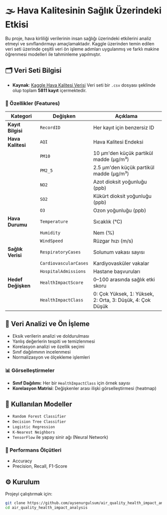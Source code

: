 # 🌫️ Hava Kalitesinin Sağlık Üzerindeki Etkisi

Bu proje, hava kirliliği verilerinin insan sağlığı üzerindeki etkilerini analiz etmeyi ve sınıflandırmayı amaçlamaktadır. Kaggle üzerinden temin edilen veri seti üzerinde çeşitli veri ön işleme adımları uygulanmış ve farklı makine öğrenmesi modelleri ile tahminleme yapılmıştır.

## 🗂️ Veri Seti Bilgisi
- **Kaynak**: [Kaggle Hava Kalitesi Verisi](https://www.kaggle.com/datasets/rabieelkharoua/air-quality-and-health-impact-dataset)
Veri seti bir `.csv` dosyası şeklinde olup toplam **5811 kayıt** içermektedir.

### 📌 Özellikler (Features)

| Kategori | Değişken | Açıklama |
|----------|----------|----------|
| **Kayıt Bilgisi** | `RecordID` | Her kayıt için benzersiz ID |
| **Hava Kalitesi** | `AQI` | Hava Kalitesi Endeksi |
| | `PM10` | 10 µm'den küçük partikül madde (μg/m³) |
| | `PM2_5` | 2.5 µm'den küçük partikül madde (μg/m³) |
| | `NO2` | Azot dioksit yoğunluğu (ppb) |
| | `SO2` | Kükürt dioksit yoğunluğu (ppb) |
| | `O3` | Ozon yoğunluğu (ppb) |
| **Hava Durumu** | `Temperature` | Sıcaklık (°C) |
| | `Humidity` | Nem (%) |
| | `WindSpeed` | Rüzgar hızı (m/s) |
| **Sağlık Verisi** | `RespiratoryCases` | Solunum vakası sayısı |
| | `CardiovascularCases` | Kardiyovasküler vakalar |
| | `HospitalAdmissions` | Hastane başvuruları |
| **Hedef Değişken** | `HealthImpactScore` | 0–100 arasında sağlık etki skoru |
| | `HealthImpactClass` | 0: Çok Yüksek, 1: Yüksek, 2: Orta, 3: Düşük, 4: Çok Düşük |

## 🧹 Veri Analizi ve Ön İşleme

- Eksik verilerin analizi ve doldurulması
- Yanlış değerlerin tespiti ve temizlenmesi
- Korelasyon analizi ve özellik seçimi
- Sınıf dağılımının incelenmesi
- Normalizasyon ve ölçekleme işlemleri

### 📊 Görselleştirmeler

- **Sınıf Dağılımı**: Her bir `HealthImpactClass` için örnek sayısı
- **Korelasyon Matrisi**: Değişkenler arası ilişki görselleştirmesi (heatmap)

## 🤖 Kullanılan Modeller

- `Random Forest Classifier`
- `Decision Tree Classifier`
- `Logistic Regression`
- `K-Nearest Neighbors`
- `TensorFlow` ile yapay sinir ağı (Neural Network)

### 🎯 Performans Ölçütleri

- Accuracy
- Precision, Recall, F1-Score

## ⚙️ Kurulum

Projeyi çalıştırmak için:

```bash
git clone https://github.com/aysenurgulsum/air_quality_health_impact_analysis.git
cd air_quality_health_impact_analysis
